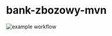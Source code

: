 # bank-zbozowy-mvn
![example workflow](https://github.com/AleksandraGorska02/bank-zbozowy-mvn/actions/workflows/ci.yml/badge.svg)
